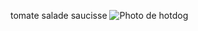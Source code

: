 tomate
salade
saucisse
![Photo de hotdog](https://www.google.com/url?sa=i&url=https%3A%2F%2Fwww.gettyimages.fr%2Fphotos%2Fhot-dog&psig=AOvVaw2LPuVND5-JWaOoWRyyzI8p&ust=1686219468300000&source=images&cd=vfe&ved=0CBEQjRxqFwoTCMiC0JX3sP8CFQAAAAAdAAAAABAE)